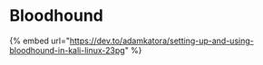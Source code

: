 # Bloodhound



{% embed url="https://dev.to/adamkatora/setting-up-and-using-bloodhound-in-kali-linux-23pg" %}
